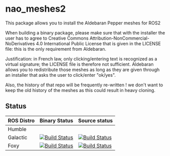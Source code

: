 # nao_meshes2

This package allows you to install the Aldebaran Pepper meshes for ROS2

When building a binary package, please make sure that with the installer the user has to agree to
Creative Commons Attribution-NonCommercial-NoDerivatives 4.0 International Public License
that is given in the LICENSE file: this is the only requirement from Aldebaran.

Justification: in French law, only clicking/entering text is recognized as a virtual signature;
the LICENSE file is therefore not sufficient. Aldebaran allows you to redistribute those
meshes as long as they are given through an installer that asks the user to click/enter "ok/yes".


Also, the history of that repo will be frequently re-written ! we don't want to keep the old history
of the meshes as this could result in heavy cloning.

## Status

ROS Distro | Binary Status | Source status |
|-------------------|-------------------|-------------------|
Humble | |
Galactic | [![Build Status](https://build.ros2.org/job/Gbin_uF64__nao_meshes__ubuntu_focal_amd64__binary/badge/icon)](https://build.ros2.org/job/Gbin_uF64__nao_meshes__ubuntu_focal_amd64__binary/) | [![Build Status](https://build.ros2.org/job/Gsrc_uF__nao_meshes__ubuntu_focal__source/badge/icon)](https://build.ros2.org/job/Gsrc_uF__nao_meshes__ubuntu_focal__source/)
Foxy | [![Build Status](https://build.ros2.org/job/Fbin_uF64__nao_meshes__ubuntu_focal_amd64__binary/badge/icon)](https://build.ros2.org/job/Fbin_uF64__nao_meshes__ubuntu_focal_amd64__binary/) | [![Build Status](https://build.ros2.org/job/Fsrc_uF__nao_meshes__ubuntu_focal__source/badge/icon)](https://build.ros2.org/job/Fsrc_uF__nao_meshes__ubuntu_focal__source/)
